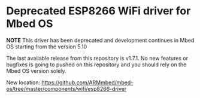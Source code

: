 # Deprecated ESP8266 WiFi driver for Mbed OS

**NOTE** This driver has been deprecated and development continues in Mbed OS starting from the version 5.10

The last available release from this repository is v1.7.1. No new features or bugfixes is going to pushed on this
repository and you should rely on the Mbed OS version solely.

New location: https://github.com/ARMmbed/mbed-os/tree/master/components/wifi/esp8266-driver
